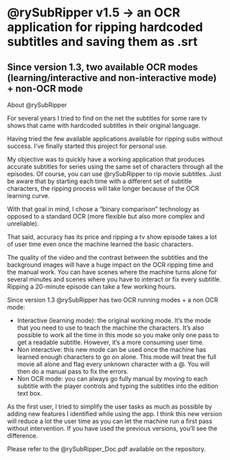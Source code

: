 # @rySubRipper v1.5 -> an OCR application for ripping hardcoded subtitles and saving them as .srt

<h2>Since version 1.3, two available OCR modes (learning/interactive and non-interactive mode) + non-OCR mode</h2>

About @rySubRipper

For several years I tried to find on the net the subtitles for some rare tv shows that came with hardcoded subtitles in their original language.

Having tried the few available applications available for ripping subs without success. I’ve finally started this project for personal use.

My objective was to quickly have a working application that produces accurate subtitles for series using the same set of characters through all the episodes. Of course, you can use @rySubRipper to rip movie subtitles. Just be aware that by starting each time with a different set of subtitle characters, the ripping process will take longer because of the OCR learning curve.

With that goal in mind, I chose a “binary comparison” technology as opposed to a standard OCR (more flexible but also more complex and unreliable).

That said, accuracy has its price and ripping a tv show episode takes a lot of user time even once the machine learned the basic characters.

The quality of the video and the contrast between the subtitles and the background images will have a huge 
impact on the OCR ripping time and the manual work. You can have scenes where the machine turns alone for 
several minutes and scenes where you have to interact or fix every subtitle. Ripping a 20-minute episode can 
take a few working hours. 

Since version 1.3 @rySubRipper has two OCR running modes + a non OCR mode: 
- Interactive (learning mode): the original working mode. It’s the mode that you need to use to teach the 
machine the characters. It’s also possible to work all the time in this mode so you make only one pass to 
get a readable subtitle. However, it’s a more consuming user time.
- Non interactive: this new mode can be used once the machine has learned enough characters to go on 
alone. This mode will treat the full movie all alone and flag every unknown character with a @.
You will then do a manual pass to fix the errors.
- Non OCR mode: you can always go fully manual by moving to each subtitle with the player controls and typing the subtitles into the edition text box.

As the first user, I tried to simplify the user tasks as much as possible by adding new features I identified while 
using the app. I think this new version will reduce a lot the user time as you can let the machine run a first pass 
without intervention. If you have used the previous versions, you’ll see the difference.

Please refer to the @rySubRipper_Doc.pdf available on the repository.

